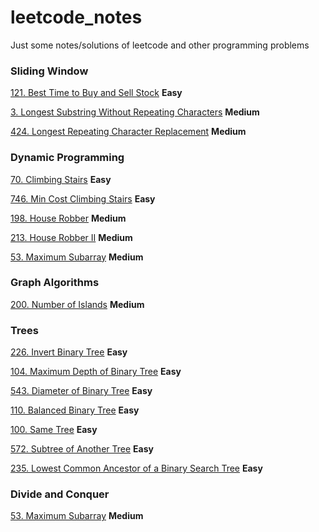 # leetcode_notes
Just some notes/solutions of leetcode and other programming problems

### Sliding Window

[121. Best Time to Buy and Sell Stock](src/best_time_to_buy_and_sell_stock.md) **Easy**

[3. Longest Substring Without Repeating Characters](src/longest_substring_without_repeating_characters.md) **Medium**

[424. Longest Repeating Character Replacement](src/longest_repeating_character_replacement.md) **Medium**

### Dynamic Programming

[70. Climbing Stairs](src/climbing_stairs.md) **Easy**

[746. Min Cost Climbing Stairs](src/min_cost_climbing_stairs.md) **Easy**

[198. House Robber](src/house_robber.md) **Medium**

[213. House Robber II](src/house_robber_ii.md) **Medium**

[53. Maximum Subarray](src/maximum_subarray.md) **Medium**

### Graph Algorithms

[200. Number of Islands](src/number_of_islands.md) **Medium**

### Trees

[226. Invert Binary Tree](src/invert_binary_tree.md) **Easy**

[104. Maximum Depth of Binary Tree](src/maximum_depth_of_binary_tree.md) **Easy**

[543. Diameter of Binary Tree](src/diameter_of_binary_tree.md) **Easy**

[110. Balanced Binary Tree](src/balanced_binary_tree.md) **Easy**

[100. Same Tree](src/same_tree.md) **Easy**

[572. Subtree of Another Tree](src/subtree_of_another_tree.md) **Easy**

[235. Lowest Common Ancestor of a Binary Search Tree](src/lowest_common_ancestor_of_a_binary_search_tree.md) **Easy**

### Divide and Conquer

[53. Maximum Subarray](src/maximum_subarray.md) **Medium**
